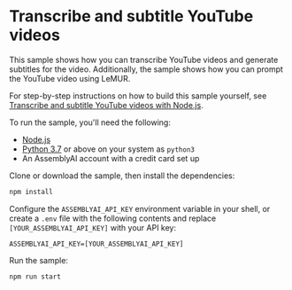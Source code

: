 # Transcribe and subtitle YouTube videos

This sample shows how you can transcribe YouTube videos and generate subtitles for the video.
Additionally, the sample shows how you can prompt the YouTube video using LeMUR.

For step-by-step instructions on how to build this sample yourself, see [Transcribe and subtitle YouTube videos with Node.js](https://www.assemblyai.com/blog/transcribe-youtube-nodejs).

To run the sample, you'll need the following:

- [Node.js](https://nodejs.org/)
- [Python 3.7](https://www.python.org/downloads/) or above on your system as `python3`
- An AssemblyAI account with a credit card set up

Clone or download the sample, then install the dependencies:

```bash
npm install
```

Configure the `ASSEMBLYAI_API_KEY` environment variable in your shell, or create a `.env` file with the following contents and replace `[YOUR_ASSEMBLYAI_API_KEY]` with your API key:

```plaintext
ASSEMBLYAI_API_KEY=[YOUR_ASSEMBLYAI_API_KEY]
```

Run the sample:

```bash
npm run start
```
